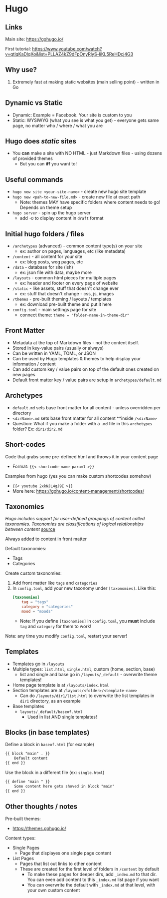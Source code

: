 # Hugo

## Links

Main site: https://gohugo.io/

First tutorial: https://www.youtube.com/watch?v=qtIqKaDlqXo&list=PLLAZ4kZ9dFpOnyRlyS-liKL5ReHDcj4G3

## Why use?

1. Extremely fast at making static websites (main selling point) - written in Go

## Dynamic vs Static

-   Dynamic: Example = Facebook. Your site is custom to you
-   Static: WYSIWYG (what you see is what you get) - everyone gets same page, no matter who / where / what you are

## Hugo does _static_ sites

-   You **can** make a site with NO HTML - just Markdown files - using dozens of provided themes
    -   But you can **iff** you want to!

## Useful commands

-   `hugo new site <your-site-name>` - create new hugo site template
-   `hugo new <pah-to-new-file.md>` - create new file at exact path
    -   Note: themes MAY have specific folders where content needs to go! Depends on theme setup
-   `hugo server` - spin up the hugo server
    -   add `-D` to display content in `draft` format

## Initial hugo folders / files

-   `/archetypes` (advanced) - common content type(s) on your site
    -   ex: author on pages, languages, etc (like metadata)
-   `/content` - all content for your site
    -   ex: blog posts, weg pages, etc
-   `/data` - database for site (ish)
    -   ex: json file with data, maybe more
-   `/layouts` - common html pieces for multiple pages
    -   ex: header and footer on every page of website
-   `/static` - like assets, stuff that doesn't change ever
    -   ex: stuff that doesn't change - css, js, images
-   `/themes` - pre-built theming / layouts / templates
    -   ex: download pre-built theme and put it here
-   `config.toml` - main settings page for site
    -   connect theme: `theme = "folder-name-in-theme-dir"`

## Front Matter

-   Metadata at the top of Markdown files - not the content itself.
-   Stored in key-value pairs (usually or always)
-   Can be written in YAML, TOML, or JSON
-   Can be used by Hugo templates & themes to help display your information / content
-   Can add custom key / value pairs on top of the default ones created on new pages
-   Default front matter key / value pairs are setup in `archetypes/default.md`

## Archetypes

-   `default.md` sets base front matter for all content - unless overridden per directory
-   `<dirName>.md` sets base front matter for all content \*\*inside `/<dirName>`
-   Question: What if you make a folder with a `.md` file in this `archetypes` folder? Ex: `dir1/dir2.md`

## Short-codes

Code that grabs some pre-defined html and throws it in your content page

-   Format: `{{< shortcode-name param1 >}}`

Examples from hugo (yes you can make custom shortcodes somehow)

-   `{{< youtube 2xkNJL4gJ9E >}}`
-   More here: https://gohugo.io/content-management/shortcodes/

## Taxonomies

_Hugo includes support for user-defined groupings of content called taxonomies. Taxonomies are classifications of logical relationships between content_ [source](https://gohugo.io/content-management/taxonomies/)

Always added to content in front matter

Default taxonomies:

-   Tags
-   Categories

Create custom taxonomies:

1. Add front matter like `tags` and `categories`
1. In `config.toml`, add your new taxonomy under `[taxonomies]`. Like this:
    ```toml
    [taxonomies]
        tag = "tags"
        category = "categories"
        mood = "moods"
    ```
    - Note: If you define `[taxonomies]` in `config.toml`, you **must** include `tag` and `category` for them to work!

Note: any time you modify `config.toml`, restart your server!

## Templates

-   Templates go in `/layouts`
-   Multiple types: `list.html`, `single.html`, custom (home, section, base)
    -   list and single and base go in `/layouts/_default` - overwrite theme templates!
-   Home page template is at `/layouts/index.html`
-   Section templates are at `/layouts/<folder>/<template-name>`
    -   Can do `/layouts/dir1/list.html` to overwrite the list templates in `dir1` directory, as an example
-   Base templates
    -   `layouts/_default/baseof.html`
        -   Used in list AND single templates!

## Blocks (in base templates)

Define a block in `baseof.html` (for example)

```md
{{ block "main" . }}
    Default content
{{ end }}
```

Use the block in a different file (ex: `single.html`)

```md
{{ define "main " }}
    Some content here gets shoved in block "main"
{{ end }}
```

## Other thoughts / notes

Pre-built themes:

-   https://themes.gohugo.io/

Content types:

-   Single Pages
    -   Page that displayes one single page content
-   List Pages
    -   Pages that list out links to other content
    -   These are created for the first level of folders in `/content` by default
        -   To make these pages for deeper dirs, add `_index.md` to that dir. You can even add content to this `_index.md` list page if you want
        -   You can overwrite the default with `_index.md` at that level, with your own custom content
